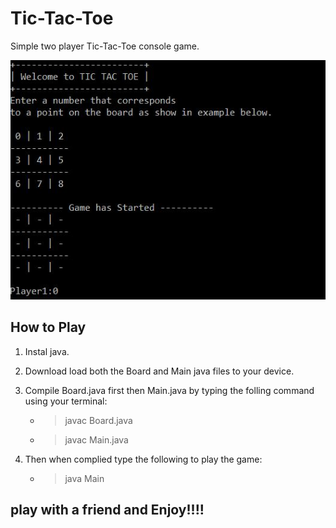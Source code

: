 # Tic-Tac-Toe
Simple two player Tic-Tac-Toe console game.


![alt text](https://raw.githubusercontent.com/Munanga/Tic-Tac-Toe/master/board.JPG) 

## How to Play
1. Instal java. 
2. Download load both the Board and Main java files to your device.
3. Compile Board.java first then Main.java by typing the folling command using your terminal:

   - > javac Board.java
   - > javac Main.java
4. Then  when complied type the following to play the game:
   
   - > java Main

## play with a friend and Enjoy!!!!
